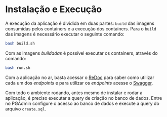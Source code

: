# Instalação e Execução

A execução da aplicação é dividida em duas partes: `build` das imagens consumidas pelos containers e a execução dos containers. Para o `build` das imagens é necessário executar o seguinte comando:

```bash
bash build.sh
```

Com as imagens _buildadas_ é possível executar os containers, através do comando:

```bash
bash run.sh
```

Com a aplicação no ar, basta acessar o [ReDoc](http://localhost:5000/v1/docs) para saber como utilizar cada um dos *endpoints* e para utilizar os *endpoints* acesse o [Swagger](http://localhost:5000/v1/swagger).

Com todo o ambiente rodando, antes mesmo de instalar e rodar a aplicação, é preciso executar a query de criação no banco de dados. Entre no PGAdmin configure o acesso ao banco de dados e execute a query do arquivo `create.sql`.
